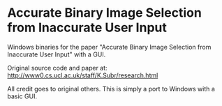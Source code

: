 Accurate Binary Image Selection from Inaccurate User Input
============================

Windows binaries for the paper "Accurate Binary Image Selection from Inaccurate User Input" with a GUI.

Original source code and paper at: http://www0.cs.ucl.ac.uk/staff/K.Subr/research.html

All credit goes to original others. This is simply a port to Windows with a basic GUI.
